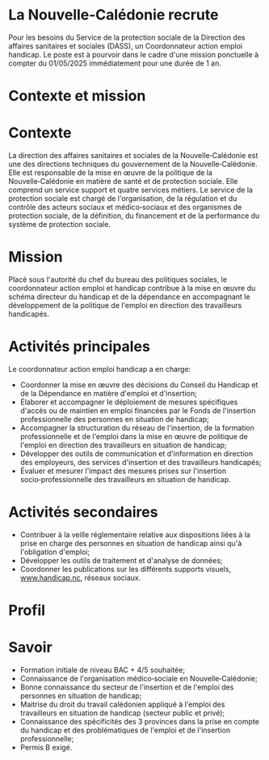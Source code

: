 # La Nouvelle‑Calédonie recrute

Pour les besoins du Service de la protection sociale de la Direction des affaires sanitaires et sociales (DASS), un Coordonnateur action emploi handicap. Le poste est à pourvoir dans le cadre d'une mission ponctuelle à compter du 01/05/2025 immédiatement pour une durée de 1 an.

# Contexte et mission

# Contexte

La direction des affaires sanitaires et sociales de la Nouvelle‑Calédonie est une des directions techniques du gouvernement de la Nouvelle‑Calédonie. Elle est responsable de la mise en œuvre de la politique de la Nouvelle‑Calédonie en matière de santé et de protection sociale. Elle comprend un service support et quatre services métiers. Le service de la protection sociale est chargé de l'organisation, de la régulation et du contrôle des acteurs sociaux et médico‑sociaux et des organismes de protection sociale, de la définition, du financement et de la performance du système de protection sociale.

# Mission

Placé sous l'autorité du chef du bureau des politiques sociales, le coordonnateur action emploi et handicap contribue à la mise en œuvre du schéma directeur du handicap et de la dépendance en accompagnant le développement de la politique de l'emploi en direction des travailleurs handicapés.

# Activités principales

Le coordonnateur action emploi handicap a en charge:

- Coordonner la mise en œuvre des décisions du Conseil du Handicap et de la Dépendance en matière d'emploi et d'insertion;
- Élaborer et accompagner le déploiement de mesures spécifiques d'accès ou de maintien en emploi financées par le Fonds de l'insertion professionnelle des personnes en situation de handicap;
- Accompagner la structuration du réseau de l'insertion, de la formation professionnelle et de l'emploi dans la mise en œuvre de politique de l'emploi en direction des travailleurs en situation de handicap;
- Développer des outils de communication et d'information en direction des employeurs, des services d'insertion et des travailleurs handicapés;
- Évaluer et mesurer l'impact des mesures prises sur l'insertion socio‑professionnelle des travailleurs en situation de handicap.

# Activités secondaires

- Contribuer à la veille réglementaire relative aux dispositions liées à la prise en charge des personnes en situation de handicap ainsi qu'à l'obligation d'emploi;
- Développer les outils de traitement et d'analyse de données;
- Coordonner les publications sur les différents supports visuels, www.handicap.nc, réseaux sociaux.

# Profil

# Savoir

- Formation initiale de niveau BAC + 4/5 souhaitée;
- Connaissance de l'organisation médico‑sociale en Nouvelle‑Calédonie;
- Bonne connaissance du secteur de l'insertion et de l'emploi des personnes en situation de handicap;
- Maitrise du droit du travail calédonien appliqué à l'emploi des travailleurs en situation de handicap (secteur public et privé);
- Connaissance des spécificités des 3 provinces dans la prise en compte du handicap et des problématiques de l'emploi et de l'insertion professionnelle;
- Permis B exigé.